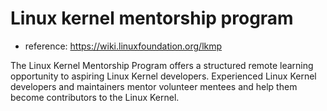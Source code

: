 # Linux kernel mentorship program

 - reference: https://wiki.linuxfoundation.org/lkmp

The Linux Kernel Mentorship Program offers a structured remote learning opportunity to aspiring Linux Kernel developers. Experienced Linux Kernel developers and maintainers mentor volunteer mentees and help them become contributors to the Linux Kernel.


